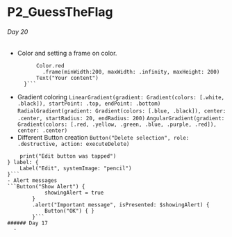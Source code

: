# P2_GuessTheFlag
###### Day 20
- Color and setting a frame on color.
  ``` ZStack {
        Color.red
          .frame(minWidth:200, maxWidth: .infinity, maxHeight: 200)
        Text("Your content")
    }```
- Gradient coloring
```LinearGradient(gradient: Gradient(colors: [.white, .black]), startPoint: .top, endPoint: .bottom)  ```
```RadialGradient(gradient: Gradient(colors: [.blue, .black]), center: .center, startRadius: 20, endRadius: 200)```
```AngularGradient(gradient: Gradient(colors: [.red, .yellow, .green, .blue, .purple, .red]), center: .center)```
- Different Button creation
```Button("Delete selection", role: .destructive, action: executeDelete)```
```Button {
    print("Edit button was tapped")
} label: {
    Label("Edit", systemImage: "pencil")
}```
- Alert messages
```Button("Show Alert") {
            showingAlert = true
        }
        .alert("Important message", isPresented: $showingAlert) {
            Button("OK") { }
        }```
###### Day 17
  - 
